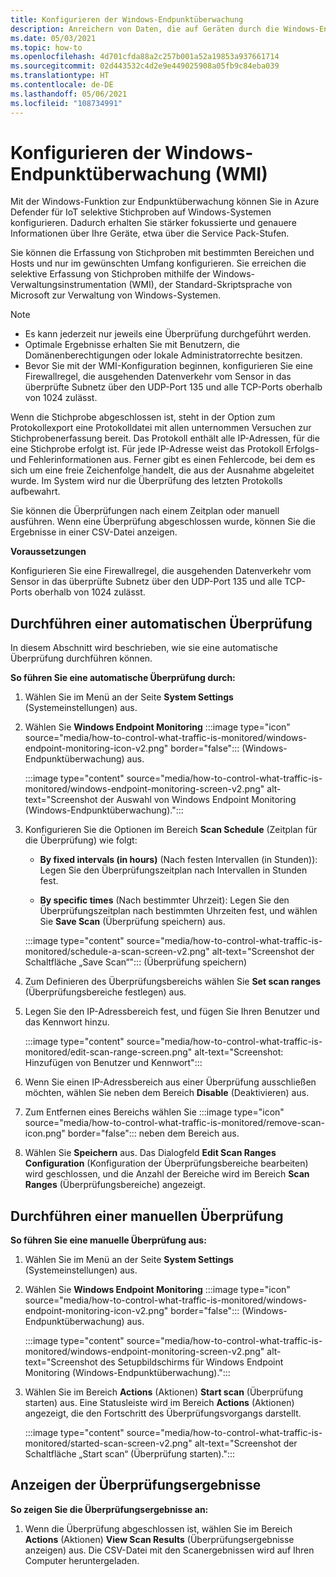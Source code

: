 ```yaml
---
title: Konfigurieren der Windows-Endpunktüberwachung
description: Anreichern von Daten, die auf Geräten durch die Windows-Endpunktüberwachung (Windows Endpoint Monitoring, WMI) aufgelöst werden.
ms.date: 05/03/2021
ms.topic: how-to
ms.openlocfilehash: 4d701cfda88a2c257b001a52a19853a937661714
ms.sourcegitcommit: 02d443532c4d2e9e449025908a05fb9c84eba039
ms.translationtype: HT
ms.contentlocale: de-DE
ms.lasthandoff: 05/06/2021
ms.locfileid: "108734991"
---
```

# <a name="configure-windows-endpoint-monitoring-wmi"></a>Konfigurieren der Windows-Endpunktüberwachung (WMI)

Mit der Windows-Funktion zur Endpunktüberwachung können Sie in Azure Defender für IoT selektive Stichproben auf Windows-Systemen konfigurieren. Dadurch erhalten Sie stärker fokussierte und genauere Informationen über Ihre Geräte, etwa über die Service Pack-Stufen.

Sie können die Erfassung von Stichproben mit bestimmten Bereichen und Hosts und nur im gewünschten Umfang konfigurieren. Sie erreichen die selektive Erfassung von Stichproben mithilfe der Windows-Verwaltungsinstrumentation (WMI), der Standard-Skriptsprache von Microsoft zur Verwaltung von Windows-Systemen.

> [!NOTE]
> - Es kann jederzeit nur jeweils eine Überprüfung durchgeführt werden.
> - Optimale Ergebnisse erhalten Sie mit Benutzern, die Domänenberechtigungen oder lokale Administratorrechte besitzen.
> - Bevor Sie mit der WMI-Konfiguration beginnen, konfigurieren Sie eine Firewallregel, die ausgehenden Datenverkehr vom Sensor in das überprüfte Subnetz über den UDP-Port 135 und alle TCP-Ports oberhalb von 1024 zulässt.

Wenn die Stichprobe abgeschlossen ist, steht in der Option zum Protokollexport eine Protokolldatei mit allen unternommen Versuchen zur Stichprobenerfassung bereit. Das Protokoll enthält alle IP-Adressen, für die eine Stichprobe erfolgt ist. Für jede IP-Adresse weist das Protokoll Erfolgs- und Fehlerinformationen aus. Ferner gibt es einen Fehlercode, bei dem es sich um eine freie Zeichenfolge handelt, die aus der Ausnahme abgeleitet wurde. Im System wird nur die Überprüfung des letzten Protokolls aufbewahrt.

Sie können die Überprüfungen nach einem Zeitplan oder manuell ausführen. Wenn eine Überprüfung abgeschlossen wurde, können Sie die Ergebnisse in einer CSV-Datei anzeigen.

**Voraussetzungen**

Konfigurieren Sie eine Firewallregel, die ausgehenden Datenverkehr vom Sensor in das überprüfte Subnetz über den UDP-Port 135 und alle TCP-Ports oberhalb von 1024 zulässt.

## <a name="perform-an-automatic-scan"></a>Durchführen einer automatischen Überprüfung

In diesem Abschnitt wird beschrieben, wie sie eine automatische Überprüfung durchführen können.

**So führen Sie eine automatische Überprüfung durch:**

1. Wählen Sie im Menü an der Seite **System Settings** (Systemeinstellungen) aus.

2. Wählen Sie **Windows Endpoint Monitoring** :::image type="icon" source="media/how-to-control-what-traffic-is-monitored/windows-endpoint-monitoring-icon-v2.png" border="false"::: (Windows-Endpunktüberwachung) aus.

    :::image type="content" source="media/how-to-control-what-traffic-is-monitored/windows-endpoint-monitoring-screen-v2.png" alt-text="Screenshot der Auswahl von Windows Endpoint Monitoring (Windows-Endpunktüberwachung).":::

3. Konfigurieren Sie die Optionen im Bereich **Scan Schedule** (Zeitplan für die Überprüfung) wie folgt:

      - **By fixed intervals (in hours)** (Nach festen Intervallen (in Stunden)): Legen Sie den Überprüfungszeitplan nach Intervallen in Stunden fest.

      - **By specific times** (Nach bestimmter Uhrzeit): Legen Sie den Überprüfungszeitplan nach bestimmten Uhrzeiten fest, und wählen Sie **Save Scan** (Überprüfung speichern) aus.

    :::image type="content" source="media/how-to-control-what-traffic-is-monitored/schedule-a-scan-screen-v2.png" alt-text="Screenshot der Schaltfläche „Save Scan“"::: (Überprüfung speichern)

4. Zum Definieren des Überprüfungsbereichs wählen Sie **Set scan ranges** (Überprüfungsbereiche festlegen) aus.

5. Legen Sie den IP-Adressbereich fest, und fügen Sie Ihren Benutzer und das Kennwort hinzu.

    :::image type="content" source="media/how-to-control-what-traffic-is-monitored/edit-scan-range-screen.png" alt-text="Screenshot: Hinzufügen von Benutzer und Kennwort":::

6. Wenn Sie einen IP-Adressbereich aus einer Überprüfung ausschließen möchten, wählen Sie neben dem Bereich **Disable** (Deaktivieren) aus.

7. Zum Entfernen eines Bereichs wählen Sie :::image type="icon" source="media/how-to-control-what-traffic-is-monitored/remove-scan-icon.png" border="false"::: neben dem Bereich aus.

8. Wählen Sie **Speichern** aus. Das Dialogfeld **Edit Scan Ranges Configuration** (Konfiguration der Überprüfungsbereiche bearbeiten) wird geschlossen, und die Anzahl der Bereiche wird im Bereich **Scan Ranges** (Überprüfungsbereiche) angezeigt.

## <a name="perform-a-manual-scan"></a>Durchführen einer manuellen Überprüfung

**So führen Sie eine manuelle Überprüfung aus:**

1. Wählen Sie im Menü an der Seite **System Settings** (Systemeinstellungen) aus.

2. Wählen Sie **Windows Endpoint Monitoring** :::image type="icon" source="media/how-to-control-what-traffic-is-monitored/windows-endpoint-monitoring-icon-v2.png" border="false"::: (Windows-Endpunktüberwachung) aus.

    :::image type="content" source="media/how-to-control-what-traffic-is-monitored/windows-endpoint-monitoring-screen-v2.png" alt-text="Screenshot des Setupbildschirms für Windows Endpoint Monitoring (Windows-Endpunktüberwachung).":::

3. Wählen Sie im Bereich **Actions** (Aktionen) **Start scan** (Überprüfung starten) aus. Eine Statusleiste wird im Bereich **Actions** (Aktionen) angezeigt, die den Fortschritt des Überprüfungsvorgangs darstellt.

    :::image type="content" source="media/how-to-control-what-traffic-is-monitored/started-scan-screen-v2.png" alt-text="Screenshot der Schaltfläche „Start scan“ (Überprüfung starten).":::

## <a name="view-scan-results"></a>Anzeigen der Überprüfungsergebnisse

**So zeigen Sie die Überprüfungsergebnisse an:**

1. Wenn die Überprüfung abgeschlossen ist, wählen Sie im Bereich **Actions** (Aktionen) **View Scan Results** (Überprüfungsergebnisse anzeigen) aus. Die CSV-Datei mit den Scanergebnissen wird auf Ihren Computer heruntergeladen.